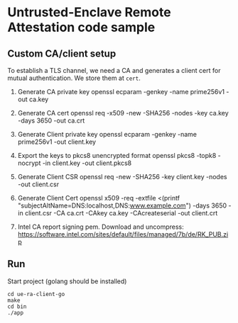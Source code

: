 # Untrusted-Enclave Remote Attestation code sample

## Custom CA/client setup

To establish a TLS channel, we need a CA and generates a client cert for mutual authentication. We store them at `cert`.

1. Generate CA private key
openssl ecparam -genkey -name prime256v1 -out ca.key

2. Generate CA cert
openssl req -x509 -new -SHA256 -nodes -key ca.key -days 3650 -out ca.crt

3. Generate Client private key
openssl ecparam -genkey -name prime256v1 -out client.key

4. Export the keys to pkcs8 unencrypted format
openssl pkcs8 -topk8 -nocrypt -in client.key -out client.pkcs8

5. Generate Client CSR
openssl req -new -SHA256 -key client.key -nodes -out client.csr

6. Generate Client Cert
openssl x509 -req -extfile <(printf "subjectAltName=DNS:localhost,DNS:www.example.com") -days 3650 -in client.csr -CA ca.crt -CAkey ca.key -CAcreateserial -out client.crt

7. Intel CA report signing pem. Download and uncompress:
https://software.intel.com/sites/default/files/managed/7b/de/RK_PUB.zip

## Run

Start project (golang should be installed)
```
cd ue-ra-client-go
make
cd bin
./app
```
